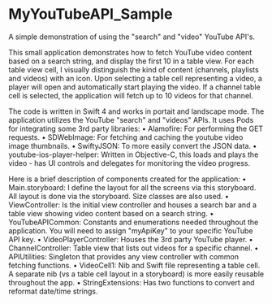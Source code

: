 # MyYouTubeAPI_Sample

A simple demonstration of using the "search" and "video" YouTube API's.

This small application demonstrates how to fetch YouTube video content based on a search string, and display the first 10 in a table view. For each table view cell, I visually distinguish the kind of content (channels, playlists and videos) with an icon. Upon selecting a table cell representing a video, a player will open and automatically start playing the video. If a channel table cell is selected, the application will fetch up to 10 videos for that channel.

The code is written in Swift 4 and works in portait and landscape mode. The application utilizes the YouTube "search" and "videos" APIs. It uses Pods for integrating some 3rd party libraries:
	•	Alamofire: For performing the GET requests.
	•	SDWebImage: For fetching and caching the youtube video image thumbnails.
	•	SwiftyJSON: To more easily convert the JSON data.
	•	youtube-ios-player-helper: Written in Objective-C, this loads and plays the video - has UI controls and delegates for monitoring the video progress.
    
Here is a brief description of components created for the application:
	•	Main.storyboard: I define the layout for all the screens via this storyboard. All layout is done via the storyboard. Size classes are also used.
	•	ViewController: Is the initial view controller and houses a search bar and a table view showing video content based on a search string.
	•	YouTubeAPICommon: Constants and enumerations needed throughout the application. You will need to assign "myApiKey" to your specific YouTube API key.
	•	VideoPlayerController: Houses the 3rd party YouTube player.
	•	ChannelController: Table view that lists out videos for a specific channel.
	•	APIUtilities: Singleton that provides any view controller with common fetching functions.
	•	VideoCell1: Nib and Swift file representing a table cell. A separate nib (vs a table cell layout in a storyboard) is more easily reusable throughout the app.
	•	StringExtensions: Has two functions to convert and reformat date/time strings.
